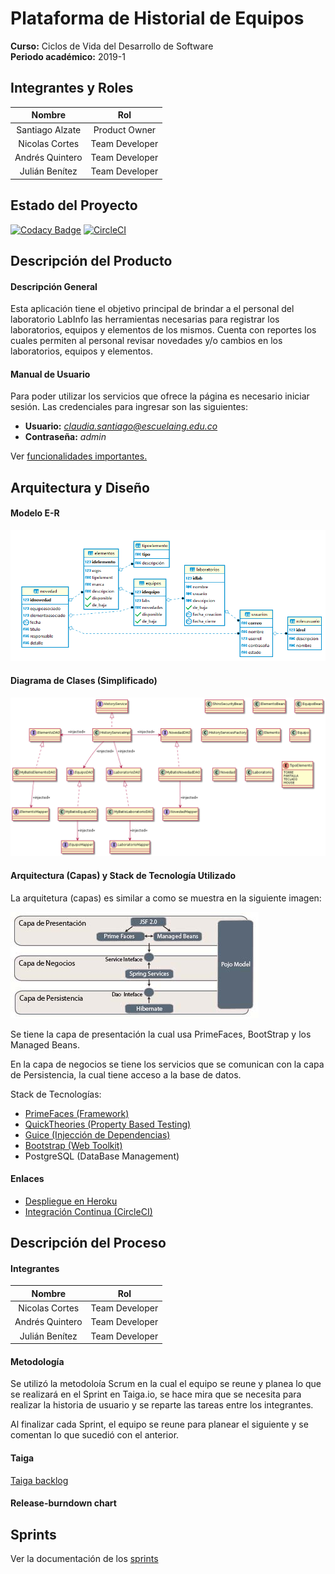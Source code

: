 # Plataforma de Historial de Equipos
 
**Curso:** Ciclos de Vida del Desarrollo de Software \
**Periodo académico:** 2019-1

## Integrantes y Roles

|     Nombre    |     Rol         |
|:--------------:|:-------------: |
|Santiago Alzate|Product Owner    |
|Nicolas Cortes |Team Developer   |
|Andrés Quintero|Team Developer   |
|Julián Benítez |Team Developer   |

## Estado del Proyecto
[![Codacy Badge](https://api.codacy.com/project/badge/Grade/1d786a743cf54409b03ec51ed51060ac)](https://app.codacy.com/app/JulianBenitez99/CVDS-Plataforma-Historial-Equipos?utm_source=github.com&utm_medium=referral&utm_content=cvds-squad/CVDS-Plataforma-Historial-Equipos&utm_campaign=Badge_Grade_Dashboard)
[![CircleCI](https://circleci.com/gh/cvds-squad/CVDS-Plataforma-Historial-Equipos.svg?style=svg)](https://circleci.com/gh/cvds-squad/CVDS-Plataforma-Historial-Equipos)


## Descripción del Producto

#### Descripción General
Esta aplicación tiene el objetivo principal de brindar a el personal del laboratorio
LabInfo las herramientas necesarias para registrar los laboratorios, equipos y elementos de 
los mismos. Cuenta con reportes los cuales permiten al personal revisar novedades y/o cambios
en los laboratorios, equipos y elementos.

#### Manual de Usuario
Para poder utilizar los servicios que ofrece la página es necesario iniciar sesión.
Las credenciales para ingresar son las siguientes:
+ **Usuario:** *claudia.santiago@escuelaing.edu.co*
+ **Contraseña:** *admin*

Ver [funcionalidades importantes.](resources/markdowns/funcionalidades/funcionalidad.md)


## Arquitectura y Diseño

#### Modelo E-R
![](resources/modelos/Diagrama%20ER.png)

#### Diagrama de Clases (Simplificado)
![](resources/modelos/Diagrama%20Clases.png)

#### Arquitectura (Capas) y Stack de Tecnología Utilizado
La arquitetura (capas) es similar a como se muestra en la siguiente
imagen:

![](resources/modelos/ArquitecturaCapas.png)

Se tiene la capa de presentación la cual usa PrimeFaces, BootStrap y los 
Managed Beans.

En la capa de negocios se tiene los servicios que se comunican
con la capa de Persistencia, la cual tiene acceso a la base de datos.

Stack de Tecnologías:
   * [PrimeFaces (Framework)](https://www.primefaces.org/)
   * [QuickTheories (Property Based Testing)](https://github.com/quicktheories/QuickTheories)
   * [Guice (Injección de Dependencias)](https://github.com/google/guice)
   * [Bootstrap (Web Toolkit)](https://getbootstrap.com/)
   * PostgreSQL (DataBase Management)
   

#### Enlaces
+ [Despliegue en Heroku](https://cvds-equipment-history.herokuapp.com/)
+ [Integración Continua (CircleCI)](https://circleci.com/gh/cvds-squad/CVDS-Plataforma-Historial-Equipos)

## Descripción del Proceso
#### Integrantes
|     Nombre    |     Rol         |
|:--------------:|:-------------: |
|Nicolas Cortes |Team Developer   |
|Andrés Quintero|Team Developer   |
|Julián Benítez |Team Developer   |

#### Metodología
Se utilizó la metodoloía Scrum en la cual
el equipo se reune y planea lo que se realizará en el
 Sprint en Taiga.io, se hace mira que se necesita para realizar la historia
 de usuario y se reparte las tareas entre los integrantes.
 
 Al finalizar cada Sprint, el equipo se reune para planear el siguiente y
 se comentan lo que sucedió con el anterior.
 

#### Taiga
[Taiga backlog](https://tree.taiga.io/project/julianbenitez99-historial-de-equipos-labinfo/backlog)

#### Release-burndown chart


## Sprints
Ver la documentación de los [sprints](resources/markdowns/sprints/sprints.md)
